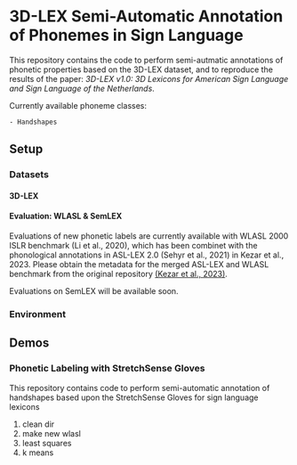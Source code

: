 # 3D-LEX Semi-Automatic Annotation of Phonemes in Sign Language

This repository contains the code to perform semi-autmatic annotations of phonetic properties based on the 3D-LEX dataset, and to reproduce the results of the paper: _3D-LEX v1.0: 3D Lexicons for American Sign Language and Sign Language of the Netherlands_.

Currently available phoneme classes: 

    - Handshapes

## Setup

### Datasets
#### 3D-LEX

#### Evaluation: WLASL & SemLEX
Evaluations of new phonetic labels are currently available with WLASL 2000 ISLR benchmark (Li et al., 2020), which has been combinet with the phonological annotations in ASL-LEX 2.0 (Sehyr et al., 2021) in Kezar et al., 2023. Please obtain the metadata for the merged ASL-LEX and WLASL benchmark from the original repository [(Kezar et al., 2023)](https://github.com/leekezar/Modeling-ASL-Phonology/tree/main/training_data).

Evaluations on SemLEX will be available soon. 


### Environment


## Demos
### Phonetic Labeling with StretchSense Gloves

This repository contains code to perform semi-automatic annotation of handshapes based upon the StretchSense Gloves for sign language lexicons



1. clean dir
2. make new wlasl
3. least squares
4. k means